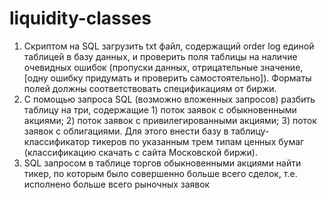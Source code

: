 # liquidity-classes
1.	Скриптом на SQL загрузить txt файл, содержащий order log единой таблицей в базу данных, и проверить поля таблицы на наличие очевидных ошибок (пропуски данных, отрицательные значение, [одну ошибку придумать и проверить самостоятельно]). Форматы полей должны соответствовать спецификациям от биржи.
2.	С помощью запроса SQL (возможно вложенных запросов) разбить таблицу на три, содержащие 1) поток заявок с обыкновенными акциями; 2) поток заявок с привилегированными акциями; 3) поток заявок с облигациями. Для этого внести базу в таблицу-классификатор тикеров по указанным трем типам ценных бумаг (классификацию скачать с сайта Московской биржи).
3.	SQL запросом в таблице торгов обыкновенными акциями найти тикер, по которым было совершенно больше всего сделок, т.е. исполнено больше всего рыночных заявок
